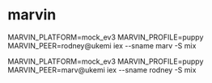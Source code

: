 # marvin

MARVIN_PLATFORM=mock_ev3 MARVIN_PROFILE=puppy MARVIN_PEER=rodney@ukemi iex --sname marv -S mix

MARVIN_PLATFORM=mock_ev3 MARVIN_PROFILE=puppy MARVIN_PEER=marv@ukemi iex --sname rodney -S mix
